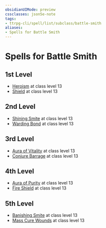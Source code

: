 ```yaml
---
obsidianUIMode: preview
cssclasses: json5e-note
tags:
- ttrpg-cli/spell/list/subclass/battle-smith
aliases:
- Spells for Battle Smith
---
```

# Spells for Battle Smith

## 1st Level

- [Heroism](Інструменти%20ДМ/CLI/spells/heroism-xphb.md "XPHB") at class level 13
- [Shield](Інструменти%20ДМ/CLI/spells/shield-xphb.md "XPHB") at class level 13

## 2nd Level

- [Shining Smite](Інструменти%20ДМ/CLI/spells/shining-smite-xphb.md "XPHB") at class level 13
- [Warding Bond](Інструменти%20ДМ/CLI/spells/warding-bond-xphb.md "XPHB") at class level 13

## 3rd Level

- [Aura of Vitality](Інструменти%20ДМ/CLI/spells/aura-of-vitality-xphb.md "XPHB") at class level 13
- [Conjure Barrage](Інструменти%20ДМ/CLI/spells/conjure-barrage-xphb.md "XPHB") at class level 13

## 4th Level

- [Aura of Purity](Інструменти%20ДМ/CLI/spells/aura-of-purity-xphb.md "XPHB") at class level 13
- [Fire Shield](Інструменти%20ДМ/CLI/spells/fire-shield-xphb.md "XPHB") at class level 13

## 5th Level

- [Banishing Smite](Інструменти%20ДМ/CLI/spells/banishing-smite-xphb.md "XPHB") at class level 13
- [Mass Cure Wounds](Інструменти%20ДМ/CLI/spells/mass-cure-wounds-xphb.md "XPHB") at class level 13